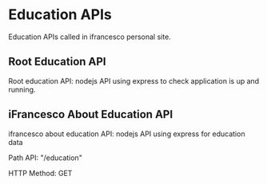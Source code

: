 # Education APIs

Education APIs called in ifrancesco personal site.


## Root Education API

Root education API: nodejs API using express to check application is up and running.


## iFrancesco About Education API

ifrancesco about education API: nodejs API using express for education data

Path API: "/education"

HTTP Method: GET

